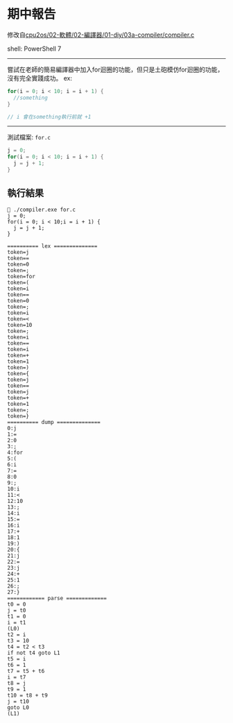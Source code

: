 # 期中報告 
修改自[cpu2os/02-軟體/02-編譯器/01-diy/03a-compiler/compiler.c](https://github.com/ccc111b/cpu2os/blob/master/02-%E8%BB%9F%E9%AB%94/02-%E7%B7%A8%E8%AD%AF%E5%99%A8/01-diy/03a-compiler/compiler.c)  

shell: PowerShell 7

--------

嘗試在老師的簡易編譯器中加入for迴圈的功能，但只是土砲模仿for迴圈的功能，沒有完全實踐成功。
ex:
```c
for(i = 0; i < 10; i = i + 1) {
  //something
}

// i 會在something執行前就 +1
```

--------

測試檔案: `for.c`
```c
j = 0;
for(i = 0; i < 10; i = i + 1) {
  j = j + 1;
}
```

## 執行結果
```
 ./compiler.exe for.c
j = 0;
for(i = 0; i < 10;i = i + 1) {
  j = j + 1;
}

========== lex ==============
token=j
token==
token=0
token=;
token=for
token=(
token=i
token==
token=0
token=;
token=i
token=<
token=10
token=;
token=i
token==
token=i
token=+
token=1
token=)
token={
token=j
token==
token=j
token=+
token=1
token=;
token=}
========== dump ==============
0:j
1:=
2:0
3:;
4:for
5:(
6:i
7:=
8:0
9:;
10:i
11:<
12:10
13:;
14:i
15:=
16:i
17:+
18:1
19:)
20:{
21:j
22:=
23:j
24:+
25:1
26:;
27:}
============ parse =============
t0 = 0
j = t0
t1 = 0
i = t1
(L0)
t2 = i
t3 = 10
t4 = t2 < t3
if not t4 goto L1
t5 = i
t6 = 1
t7 = t5 + t6
i = t7
t8 = j
t9 = 1
t10 = t8 + t9
j = t10
goto L0
(L1)

```

